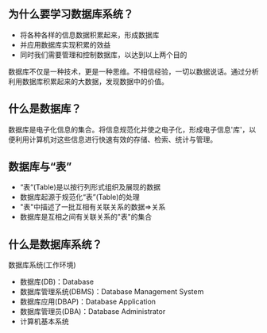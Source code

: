 ## 为什么要学习数据库系统？

- 将各种各样的信息数据积累起来，形成数据库
- 并应用数据库实现积累的效益
- 同时我们需要管理和控制数据库，以达到以上两个目的

数据库不仅是一种技术，更是一种思维。不相信经验，一切以数据说话。通过分析利用数据库积累起来的大数据，发现数据中的价值。

## 什么是数据库？

数据库是电子化信息的集合。将信息规范化并使之电子化，形成电子信息'库'，以便利用计算机对这些信息进行快速有效的存储、检索、统计与管理。

## 数据库与“表”

- “表“(Table)是以按行列形式组织及展现的数据
- 数据库起源于规范化“表”(Table)的处理
- "表"中描述了一批互相有关联关系的数据=>关系
- 数据库是互相之间有关联关系的"表"的集合

## 什么是数据库系统？

数据库系统(工作环境)
- 数据库(DB)：Database
- 数据库管理系统(DBMS)：Database Management System
- 数据库应用(DBAP)：Database Application
- 数据库管理员(DBA)：Database Administrator
- 计算机基本系统
